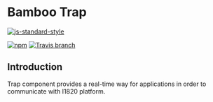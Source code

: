 # Bamboo Trap
[![js-standard-style](https://cdn.rawgit.com/feross/standard/master/badge.svg)](http://standardjs.com)

[![npm](https://img.shields.io/npm/v/@ibamboo/trap.svg?style=flat-square)](https://www.npmjs.com/package/@i1820/trap)
[![Travis branch](https://img.shields.io/travis/com/I1820/trap/master.svg?style=flat-square)](https://travis-ci.com/I1820/trap)

## Introduction
Trap component provides a real-time way for applications in order to communicate with
I1820 platform.
